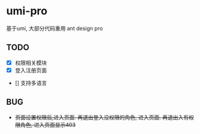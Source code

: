 # umi-pro
基于umi, 大部分代码重用 ant design pro

## TODO
- [x] 权限相关模块
- [x] 登入注册页面
- [] 支持多语言

## BUG
- ~~页面设置权限后,进入页面. 再退出登入没权限的角色, 进入页面. 再退出入有权限角色, 进入页面显示403~~